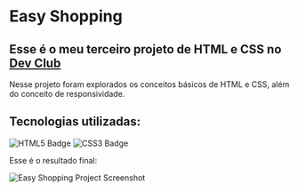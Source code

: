 <h1>Easy Shopping</h1>
<h2>Esse é o meu terceiro projeto de HTML e CSS no <a href="https://rodolfomori.com.br/devclub/" target="_blank">Dev Club</a></h2>
<p>Nesse projeto foram explorados os conceitos básicos de HTML e CSS, além do conceito de responsividade.</p>

<h2>Tecnologias utilizadas:</h2>
<img src="https://img.shields.io/badge/HTML5-E34F26?style=for-the-badge&logo=html5&logoColor=white" alt="HTML5 Badge">
<img src="https://img.shields.io/badge/CSS3-1572B6?style=for-the-badge&logo=css3&logoColor=white" alt="CSS3 Badge">

<p> Esse é o resultado final:</p>
<img src="https://github.com/rob-mp0/easy-shopping/blob/main/assets/easy-shopping-mockup.png?raw=true" alt="Easy Shopping Project Screenshot">
